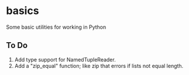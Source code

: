 # basics
Some basic utilities for working in Python

## To Do
1. Add type support for NamedTupleReader.
2. Add a "zip_equal" function; like zip that errors if lists not equal length.
